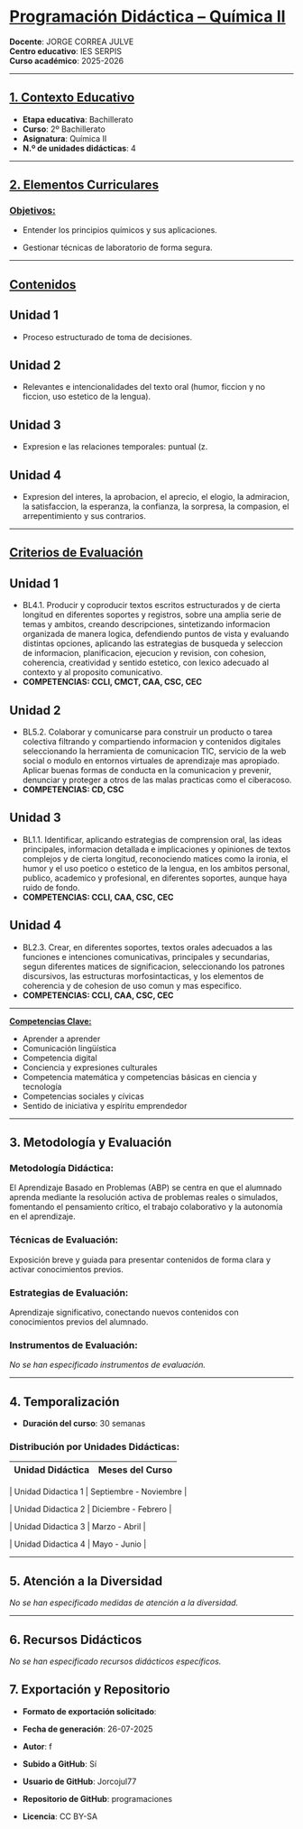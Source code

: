# <u>Programación Didáctica – Química II</u>

**Docente**: JORGE CORREA JULVE  
**Centro educativo**: IES SERPIS  
**Curso académico**: 2025-2026  

---

## <u>1. Contexto Educativo</u>

- **Etapa educativa**: Bachillerato
- **Curso**: 2º Bachillerato
- **Asignatura**: Química II
- **N.º de unidades didácticas**: 4

---
## <u>2. Elementos Curriculares</u>

### <u>Objetivos:</u>



* Entender los principios químicos y sus aplicaciones.

* Gestionar técnicas de laboratorio de forma segura.



---

## <u>Contenidos</u>

## Unidad 1
- Proceso estructurado de toma de decisiones.
## Unidad 2
- Relevantes e intencionalidades del texto oral (humor, ficcion y no ficcion, uso estetico de la lengua).
## Unidad 3
- Expresion e las relaciones temporales: puntual (z.
## Unidad 4
- Expresion del interes, la aprobacion, el aprecio, el elogio, la admiracion, la satisfaccion, la esperanza, la confianza, la sorpresa, la compasion, el arrepentimiento y sus contrarios.


---

## <u>Criterios de Evaluación</u>

## Unidad 1
- BL4.1. Producir y coproducir textos escritos estructurados y de cierta longitud en diferentes soportes y registros, sobre una amplia serie de temas y ambitos, creando descripciones, sintetizando informacion organizada de manera logica, defendiendo puntos de vista y evaluando distintas opciones, aplicando las estrategias de busqueda y seleccion de informacion, planificacion, ejecucion y revision, con cohesion, coherencia, creatividad y sentido estetico, con lexico adecuado al contexto y al proposito comunicativo.
- **COMPETENCIAS: CCLI, CMCT, CAA, CSC, CEC**
## Unidad 2
- BL5.2. Colaborar y comunicarse para construir un producto o tarea colectiva filtrando y compartiendo informacion y contenidos digitales seleccionando la herramienta de comunicacion TIC, servicio de la web social o modulo en entornos virtuales de aprendizaje mas apropiado. Aplicar buenas formas de conducta en la comunicacion y prevenir, denunciar y proteger a otros de las malas practicas como el ciberacoso.
- **COMPETENCIAS: CD, CSC**
## Unidad 3
- BL1.1. Identificar, aplicando estrategias de comprension oral, las ideas principales, informacion detallada e implicaciones y opiniones de textos complejos y de cierta longitud, reconociendo matices como la ironia, el humor y el uso poetico o estetico de la lengua, en los ambitos personal, publico, academico y profesional, en diferentes soportes, aunque haya ruido de fondo.
- **COMPETENCIAS: CCLI, CAA, CSC, CEC**
## Unidad 4
- BL2.3. Crear, en diferentes soportes, textos orales adecuados a las funciones e intenciones comunicativas, principales y secundarias, segun diferentes matices de significacion, seleccionando los patrones discursivos, las estructuras morfosintacticas, y los elementos de coherencia y de cohesion de uso comun y mas especifico.
- **COMPETENCIAS: CCLI, CAA, CSC, CEC**


---

**<u>Competencias Clave:</u>** 
<ul>

<li>Aprender a aprender</li>

<li>Comunicación lingüística</li>

<li>Competencia digital</li>

<li>Conciencia y expresiones culturales</li>

<li>Competencia matemática y competencias básicas en ciencia y tecnología</li>

<li>Competencias sociales y cívicas</li>

<li>Sentido de iniciativa y espíritu emprendedor</li>

</ul>


---


## 3. Metodología y Evaluación

### Metodología Didáctica:

El Aprendizaje Basado en Problemas (ABP) se centra en que el alumnado aprenda mediante la resolución activa de problemas reales o simulados, fomentando el pensamiento crítico, el trabajo colaborativo y la autonomía en el aprendizaje.


### Técnicas de Evaluación:

Exposición breve y guiada para presentar contenidos de forma clara y activar conocimientos previos.


### Estrategias de Evaluación:

Aprendizaje significativo, conectando nuevos contenidos con conocimientos previos del alumnado.


### Instrumentos de Evaluación:

_No se han especificado instrumentos de evaluación._


---

## 4. Temporalización

- **Duración del curso**: 30 semanas

### **Distribución por Unidades Didácticas:**


| Unidad Didáctica | Meses del Curso |
|------------------|-----------------| 


| Unidad Didactica 1 | Septiembre - Noviembre |

| Unidad Didactica 2 | Diciembre - Febrero |

| Unidad Didactica 3 | Marzo - Abril |

| Unidad Didactica 4 | Mayo - Junio |



---

## 5. Atención a la Diversidad


_No se han especificado medidas de atención a la diversidad._

---

## 6. Recursos Didácticos


_No se han especificado recursos didácticos específicos._

## 7. Exportación y Repositorio

- **Formato de exportación solicitado**: 
- **Fecha de generación**: 26-07-2025
- **Autor**: f


- **Subido a GitHub**: Sí
- **Usuario de GitHub**: Jorcojul77
- **Repositorio de GitHub**: programaciones

- **Licencia**: CC BY-SA


